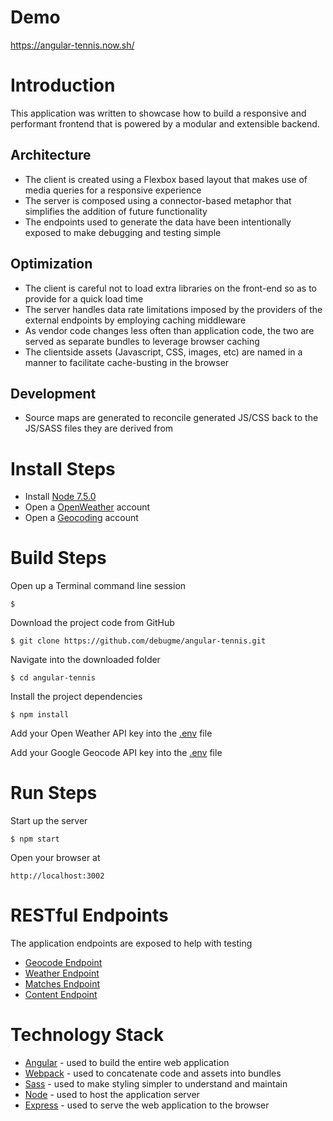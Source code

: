 # Demo
https://angular-tennis.now.sh/

# Introduction
This application was written to showcase how to build a responsive and performant frontend that is powered by a modular and extensible backend.

## Architecture
* The client is created using a Flexbox based layout that makes use of media queries for a responsive experience
* The server is composed using a connector-based metaphor that simplifies the addition of future functionality
* The endpoints used to generate the data have been intentionally exposed to make debugging and testing simple

## Optimization
* The client is careful not to load extra libraries on the front-end so as to provide for a quick load time
* The server handles data rate limitations imposed by the providers of the external endpoints by employing caching middleware
* As vendor code changes less often than application code, the two are served as separate bundles to leverage browser caching
* The clientside assets (Javascript, CSS, images, etc) are named in a manner to facilitate cache-busting in the browser

## Development
* Source maps are generated to reconcile generated JS/CSS back to the JS/SASS files they are derived from

# Install Steps
* Install [Node 7.5.0](https://nodejs.org/en/)
* Open a [OpenWeather](http://openweathermap.org) account
* Open a [Geocoding](https://developers.google.com/maps/documentation/geocoding/start) account

# Build Steps

   Open up a Terminal command line session
   ```
   $
   ```

   Download the project code from GitHub
   ```
   $ git clone https://github.com/debugme/angular-tennis.git
   ```

   Navigate into the downloaded folder
   ```
   $ cd angular-tennis
   ```

   Install the project dependencies
   ```
   $ npm install
   ```

   Add your Open Weather API key into the [.env](.env) file

   Add your Google Geocode API key into the [.env](.env) file

# Run Steps

   Start up the server
   ```
   $ npm start
   ```
   Open your browser at
   ```
   http://localhost:3002
   ```

# RESTful Endpoints
The application endpoints are exposed to help with testing
* [Geocode Endpoint](http://localhost:3002/api/geocode/france)
* [Weather Endpoint](http://localhost:3002/api/weather/france/paris)
* [Matches Endpoint](http://localhost:3002/api/matches)
* [Content Endpoint](http://localhost:3002/api/content)

# Technology Stack

* [Angular](https://angularjs.org) - used to build the entire web application
* [Webpack](https://webpack.js.org) - used to concatenate code and assets into bundles
* [Sass](http://sass-lang.com) - used to make styling simpler to understand and maintain
* [Node](https://nodejs.org/en/) - used to host the application server
* [Express](http://expressjs.com) - used to serve the web application to the browser
